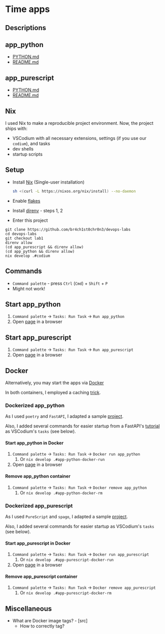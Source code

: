 # Time apps

## Descriptions

## app_python

- [PYTHON.md](./app_python/PYTHON.md)
- [README.md](./app_python/README.md)

## app_purescript

- [PYTHON.md](./app_purescript/PURESCRIPT.md)
- [README.md](./app_purescript/README.md)

## Nix

I used Nix to make a reproducible project environment. Now, the project ships with:

- VSCodium with all necessary extensions, settings (if you use our `codium`), and tasks
- dev shells
- startup scripts

## Setup

- Install [Nix](https://nixos.org/download.html) (Single-user installation)

  ```sh
  sh <(curl -L https://nixos.org/nix/install) --no-daemon
  ```

- Enable [flakes](https://nixos.wiki/wiki/Flakes#Permanent)

- Install [direnv](https://direnv.net/#basic-installation) - steps 1, 2

- Enter this project

```console
git clone https://github.com/br4ch1st0chr0n3/devops-labs
cd devops-labs
git checkout lab1
direnv allow
(cd app_purescript && direnv allow)
(cd app_python && direnv allow)
nix develop .#codium
```

## Commands

- `Command palette` - press `Ctrl` (`Cmd`) + `Shift` + `P`
- Might not work!

## Start app_python

1. `Command palette` -> `Tasks: Run Task` -> `Run app_python`
1. Open [page](http://127.0.0.1:8000) in a browser

## Start app_purescript

1. `Command palette` -> `Tasks: Run Task` -> `Run app_purescript`
1. Open [page](http://127.0.0.1:8001) in a browser

## Docker

Alternatively, you may start the apps via [Docker](https://www.docker.com/)

In both containers, I employed a caching [trick](https://fastapi.tiangolo.com/deployment/docker/#docker-cache).

### Dockerized app_python

As I used `poetry` and `FastAPI`, I adapted a sample [project](https://github.com/svx/poetry-fastapi-docker).

Also, I added several commands for easier startup from a FastAPI's [tutorial](https://fastapi.tiangolo.com/deployment/docker/) as VSCodium's `tasks` (see below).

#### Start app_python in Docker

1. `Command palette` -> `Tasks: Run Task` -> `Docker run app_python`
   1. Or `nix develop .#app-python-docker-run`
2. Open [page](http://127.0.0.1:8002) in a browser

#### Remove app_python container

1. `Command palette` -> `Tasks: Run Task` -> `Docker remove app_python`
   1. Or `nix develop .#app-python-docker-rm`

### Dockerized app_purescript

As I used `PureScript` and `spago`, I adapted a sample [project](https://github.com/codewars/purescript).

Also, I added several commands for easier startup as VSCodium's `tasks` (see below).

#### Start app_purescript in Docker

1. `Command palette` -> `Tasks: Run Task` -> `Docker run app_purescript`
   1. Or `nix develop .#app-purescript-docker-run`
2. Open [page](http://127.0.0.1:8003) in a browser

#### Remove app_purescript container

1. `Command palette` -> `Tasks: Run Task` -> `Docker remove app_purescript`
   1. Or `nix develop .#app-purescript-docker-rm`

## Miscellaneous

- What are Docker image tags? - [src]
  - How to correctly tag?
